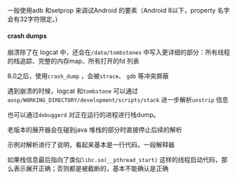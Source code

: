 一般使用adb 和setprop 来调试Android 的要素（Android 8以下，property 名字会有32字符限定。)

#### crash dumps

崩溃除了在 logcat 中，还会在`/data/tombstones` 中写入更详细的部分：所有线程的栈追踪、完整的内存map、所有打开的fd 列表  

8.0之后，使用`crash_dump` ，会被`strace`、 `gdb` 等冲突屏蔽

遇到崩溃的时候，logcat 和`tombstone` 可以通过`aosp/WORKING_DIRECTORY/development/scripts/stack` 进一步解析`unstrip` 信息  

 也可以通过`debuggerd` 对正在运行的进程进行栈dump。  



老版本的展开器会在碰到java 堆栈的部分时直接停止后续的解析  

示例对解析进行了说明，看起来基本是一行代码，一段解释器  

如果栈信息最后指向了类似`libc.so(__pthread_start)` 这样的线程启动代码，那么表示展开正确；否则都是被截断的，基本不能确认是正确  